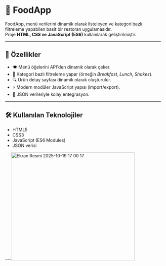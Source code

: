 # 🍔 FoodApp

FoodApp, menü verilerini dinamik olarak listeleyen ve kategori bazlı filtreleme yapabilen basit bir restoran uygulamasıdır.  
Proje **HTML, CSS ve JavaScript (ES6)** kullanılarak geliştirilmiştir.

---

## 🚀 Özellikler

- 🍽️ Menü öğelerini API'den dinamik olarak çeker.  
- 🧭 Kategori bazlı filtreleme yapar (örneğin *Breakfast*, *Lunch*, *Shakes*).  
- 🔍 Ürün detay sayfası dinamik olarak oluşturulur.  
- ⚡ Modern modüler JavaScript yapısı (import/export).  
- 🧩 JSON verileriyle kolay entegrasyon.

---

## 🛠️ Kullanılan Teknolojiler

- HTML5  
- CSS3  
- JavaScript (ES6 Modules)  
- JSON verisi  


---<img width="400" height="350" alt="Ekran Resmi 2025-10-19 17 00 17" src="https://github.com/user-attachments/assets/9ee3cef2-f4cf-4a90-b9a3-a9fcbea667e1" />
